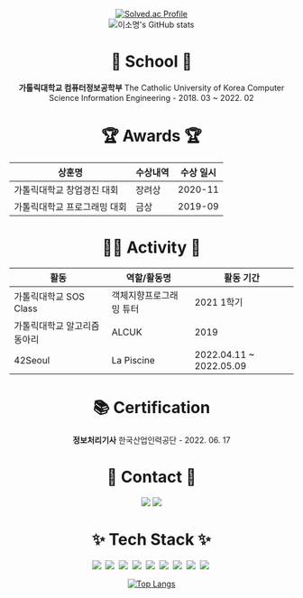 <div align="center"> 
  
[![Solved.ac Profile](http://mazassumnida.wtf/api/v2/generate_badge?boj=so4644009)](https://solved.ac/so4644009/)  
![이소명's GitHub stats](https://github-readme-stats.vercel.app/api?username=LeeSoMyoung&show_icons=true&theme=radical)  

  
  
  # 🏫 School 🏫
  **가톨릭대학교 컴퓨터정보공학부** The Catholic University of Korea Computer Science Information Engineering - 2018. 03 ~ 2022. 02
  
  
  # 🏆 Awards 🏆
  |상훈명|수상내역|수상 일시|
  |---|---|---|
  |가톨릭대학교 창업경진 대회|장려상|2020-11|
  |가톨릭대학교 프로그래밍 대회|금상|2019-09|
  
  
  # 👩‍💻 Activity 👩‍
 |활동|역할/활동명|활동 기간|
  |---|---|---|
  |가톨릭대학교 SOS Class|객체지향프로그래밍 튜터|2021 1학기|
  |가톨릭대학교 알고리즘 동아리|ALCUK|2019|
  |42Seoul|La Piscine|2022.04.11 ~ 2022.05.09|
  
  # 📚 Certification
 **정보처리기사** 한국산업인력공단 - 2022. 06. 17
  
</div>

# <div align="center">📧 Contact 📧</div>
<div align="center">
  
  <a href="https://velog.io/@leesomyoung" target="_blank"><img src="https://img.shields.io/badge/Velog-184D66?style=flat-square&logo=VectorLogoZone&logoColor=mint"/></a>
  <a href="mailto:so4644009@gmail.com" target="_blank"><img src="https://img.shields.io/badge/Gmail-EA4335?style=flat-square&logo=Gmail&logoColor=white"/></a> 
</div>

  
# <div align="center">✨ Tech Stack ✨</div>

<div align="center">
<img src="https://img.shields.io/badge/-A8B9CC?style=flat-square&logo=C&logoColor=white"/></a>&nbsp 
<img src="https://img.shields.io/badge/C%2B%2B-00599C?style=flat-square&logo=C%2B%2B&logoColor=white"/></a>&nbsp 
<img src="https://img.shields.io/badge/Java-007396?style=flat-square&logo=Java&logoColor=white"/></a>&nbsp 
<img src="https://img.shields.io/badge/HTML-E34F26?style=flat-square&logo=html5&logoColor=white"/></a>&nbsp 
<img src="https://img.shields.io/badge/CSS-1572B6?style=flat-square&logo=css3&logoColor=white"/></a>&nbsp 
<img src="https://img.shields.io/badge/Javascript-F7DF1E?style=flat-square&logo=JavaScript&logoColor=white"/></a>&nbsp 
<img src="https://img.shields.io/badge/Android-3DDC84?style=flat-square&logo=Android&logoColor=white"/></a>&nbsp 
<img src="https://img.shields.io/badge/Firebase-FFCA28?style=flat-square&logo=Firebase&logoColor=white"/></a>&nbsp 
<img src="https://img.shields.io/badge/React-61DAFB?style=flat-square&logo=React&logoColor=white"/></a>&nbsp 

[![Top Langs](https://github-readme-stats.vercel.app/api/top-langs/?username=LeeSoMyoung)](https://github.com/anuraghazra/github-readme-stats)

</div>
